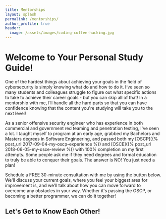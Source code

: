 ```yaml
---
title: Mentorships
layout: splash
permalink: /mentorships/
author_profile: true
header:
  image: /assets/images/coding-coffee-hacking.jpg
---
```


# Welcome to Your Personal Study Guide!

One of the hardest things about achieving your goals in the field of cybersecurity is simply knowing what do and how to do it. I’ve seen so many students and colleagues struggle to figure out what specific actions to take to achieve their career goals - but you can skip all of that! In a mentorship with me, I’ll handle all the hard parts so that you can have confidence knowing that the content you're studying will take you to the next level!

As a senior offensive security engineer who has experience in both commercial and government red teaming and penetration testing, I've seen a lot. I taught myself to program at an early age, grabbed my Bachelors and Masters degrees in Software Engineering, and passed both my [OSCP]({% post_url 2017-09-04-my-oscp-experience %}) and [OSCE]({% post_url 2018-06-05-my-osce-review %}) with 100% completion on my first attempts. Some people ask me if they need degrees and formal education to truly be able to conquer their goals. The answer is NO! You just need a plan!

Schedule a FREE 30-minute consultation with me by using the button below. We'll discuss your current goals, where you feel your biggest area for improvement is, and we'll talk about how you can move forward to overcome any obstacles in your way. Whether it's passing the OSCP, or becoming a better programmer, we can do it together!


## Let's Get to Know Each Other!

<!-- Calendly inline widget begin -->
<div class="calendly-inline-widget" data-url="https://calendly.com/coffeegist/mentorship-session" style="min-width:320px;height:630px;"></div>
<script type="text/javascript" src="https://assets.calendly.com/assets/external/widget.js"></script>
<!-- Calendly inline widget end -->
